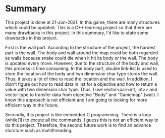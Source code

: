 # Summary
  This project is done at 21-Jun-2021. In this game, there are many structures which could be updated. This is a C++ learning project so that there are many drawbacks in this project. 
  In this summary, I'd like to state some drawbacks in this project.
  
  First is the wall part. According to the structure of the project, the hardest part is the wall. The body and wall around the map could be both regarded as walls because snake could die when it hit its body or the wall. The body is updated every move. However, due to the structure of the body and wall, this process is time consuming. In the body part, double link-list is used to store the location of the body and two dimension char type stores the wall. Thus, it takes a lot of time to read the location and the wall. In addition, I didn't figure out how to read data in list for a objective and how to return a value with two dimension char type. Thus, I use vector<pair<int, int>> and vector<string> type to transfer data from objective "Body" and "Gamemap" (wall). I know this approach is not efficient and I am going to looking for more efficient way in the future.
  
  Secondly, this project is like embedded C programming. There is a loop (while(1)) to excute all the commands. I guess this is not an efficient way to do this project. Therefore, the second future work is to find an advance sturcture such as multithreading.
  
